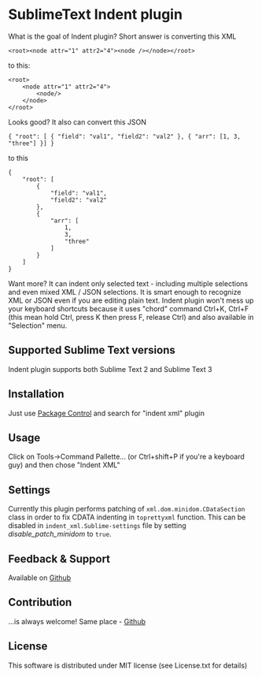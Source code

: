 # SublimeText Indent plugin

<p>What is the goal of Indent plugin? Short answer is converting this XML</p>

    <root><node attr="1" attr2="4"><node /></node></root>

<p>to this: </p>

    <root>
        <node attr="1" attr2="4">
		    <node/>
	    </node>
    </root>

<p>Looks good? It also can convert this JSON</p>

    { "root": [ { "field": "val1", "field2": "val2" }, { "arr": [1, 3, "three"] }] }

<p>to this</p>

    {
        "root": [
            {
                "field": "val1",
                "field2": "val2"
            },
            {
                "arr": [
                    1,
                    3,
                    "three"
                ]
            }
        ]
    }
    
<p>Want more? It can indent only selected text - including multiple selections and even mixed XML / JSON selections. It is smart enough to recognize XML or JSON even if you are editing plain text. Indent plugin won't mess up your keyboard shortcuts because it uses "chord" command Ctrl+K, Ctrl+F (this mean hold Ctrl, press K then press F, release Ctrl) and also available in "Selection" menu. </p>

## Supported Sublime Text versions

Indent plugin supports both Sublime Text 2 and Sublime Text 3

## Installation

Just use [Package Control](https://packagecontrol.io/) and search for "indent xml" plugin

## Usage ##

Click on Tools->Command Pallette... (or Ctrl+shift+P if you're a keyboard guy) and then chose "Indent XML"

## Settings

Currently this plugin performs patching of `xml.dom.minidom.CDataSection` class in order to fix CDATA indenting in `toprettyxml` function. This can be disabled in `indent_xml.Sublime-settings` file by setting *disable_patch_minidom* to `true`.

## Feedback & Support

Available on [Github](https://github.com/alek-sys/sublimetext_indentxml)

## Contribution

...is always welcome! Same place - [Github](https://github.com/alek-sys/sublimetext_indentxml)

## License

This software is distributed under MIT license (see License.txt for details)
